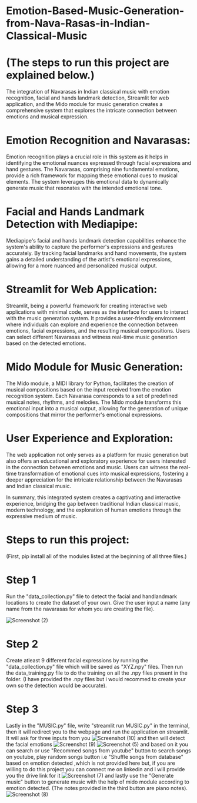 # Emotion-Based-Music-Generation-from-Nava-Rasas-in-Indian-Classical-Music
# (The steps to run this project are explained below.)
The integration of Navarasas in Indian classical music with emotion recognition, facial and hands landmark detection, Streamlit for web application, and the Mido module for music generation creates a comprehensive system that explores the intricate connection between emotions and musical expression.

# Emotion Recognition and Navarasas:
Emotion recognition plays a crucial role in this system as it helps in identifying the emotional nuances expressed through facial expressions and hand gestures. The Navarasas, comprising nine fundamental emotions, provide a rich framework for mapping these emotional cues to musical elements. The system leverages this emotional data to dynamically generate music that resonates with the intended emotional tone.

# Facial and Hands Landmark Detection with Mediapipe:
Mediapipe's facial and hands landmark detection capabilities enhance the system's ability to capture the performer's expressions and gestures accurately. By tracking facial landmarks and hand movements, the system gains a detailed understanding of the artist's emotional expressions, allowing for a more nuanced and personalized musical output.

# Streamlit for Web Application:
Streamlit, being a powerful framework for creating interactive web applications with minimal code, serves as the interface for users to interact with the music generation system. It provides a user-friendly environment where individuals can explore and experience the connection between emotions, facial expressions, and the resulting musical compositions. Users can select different Navarasas and witness real-time music generation based on the detected emotions.

# Mido Module for Music Generation:
The Mido module, a MIDI library for Python, facilitates the creation of musical compositions based on the input received from the emotion recognition system. Each Navarasa corresponds to a set of predefined musical notes, rhythms, and melodies. The Mido module transforms this emotional input into a musical output, allowing for the generation of unique compositions that mirror the performer's emotional expressions.

# User Experience and Exploration:
The web application not only serves as a platform for music generation but also offers an educational and exploratory experience for users interested in the connection between emotions and music. Users can witness the real-time transformation of emotional cues into musical expressions, fostering a deeper appreciation for the intricate relationship between the Navarasas and Indian classical music.

In summary, this integrated system creates a captivating and interactive experience, bridging the gap between traditional Indian classical music, modern technology, and the exploration of human emotions through the expressive medium of music.

# Steps to run this project:
(First, pip install all of the modules listed at the beginning of all three files.)
# Step 1
Run the "data_collection.py" file to detect the facial and handlandmark locations to create the dataset of your own. Give the user input a name (any name from the navarasas for whom you are creating the file).

![Screenshot (2)](https://github.com/churi01/Emotion-Based-Music-Generation-from-Nava-Rasas-in-Indian-Classical-Music/assets/146198146/2d883ac2-84c4-4546-ade8-93212375f34b)

# Step 2
Create atleast 9 different facial expressions by running the "data_collection.py" file which will be saved as "XYZ.npy" files. Then run the data_training.py file to do the training on all the .npy files present in the folder. (I have provided the .npy files but i would recommed to create your own so the detection would be accurate).

# Step 3 
Lastly in the "MUSIC.py" file, write "streamlit run MUSIC.py" in the terminal, then it will redirect you to the webpage and run the application on streamlit. It will ask for three inputs from you 
![Screenshot (10)](https://github.com/churi01/Emotion-Based-Music-Generation-from-Nava-Rasas-in-Indian-Classical-Music/assets/146198146/5a53cb27-b67d-40e4-b892-dcfe1c855533)
and then will detect the facial emotions 
![Screenshot (9)](https://github.com/churi01/Emotion-Based-Music-Generation-from-Nava-Rasas-in-Indian-Classical-Music/assets/146198146/1b280f89-f029-4826-8ceb-1d03b72ba4fe)
![Screenshot (5)](https://github.com/churi01/Emotion-Based-Music-Generation-from-Nava-Rasas-in-Indian-Classical-Music/assets/146198146/cc301247-ffd1-474b-8204-b3d4b640f6de)
and based on it you can search or use "Recommed songs from youtube" button to search songs on youtube, play random songs button i.e "Shuffle songs from database" based on emotion detected ,which is not provided here but, if you are willing to do this project you can connect me on linkedin and l will provide you the drive link for it 
![Screenshot (7)](https://github.com/churi01/Emotion-Based-Music-Generation-from-Nava-Rasas-in-Indian-Classical-Music/assets/146198146/36581f61-e1e4-4e17-ac00-ef4bc3faee71)
and lastly use the "Generate music" button to generate music with the help of mido module according to emotion detected. (The notes provided in the third button are piano notes).
![Screenshot (8)](https://github.com/churi01/Emotion-Based-Music-Generation-from-Nava-Rasas-in-Indian-Classical-Music/assets/146198146/18905856-007f-4c7e-a652-1c06ac4fdbec)








